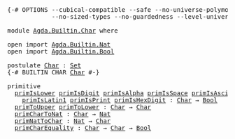 <pre class="Agda"><a id="1" class="Symbol">{-#</a> <a id="5" class="Keyword">OPTIONS</a> <a id="13" class="Pragma">--cubical-compatible</a> <a id="34" class="Pragma">--safe</a> <a id="41" class="Pragma">--no-universe-polymorphism</a>
            <a id="80" class="Pragma">--no-sized-types</a> <a id="97" class="Pragma">--no-guardedness</a> <a id="114" class="Pragma">--level-universe</a> <a id="131" class="Symbol">#-}</a>

<a id="136" class="Keyword">module</a> <a id="143" href="Agda.Builtin.Char.html" class="Module">Agda.Builtin.Char</a> <a id="161" class="Keyword">where</a>

<a id="168" class="Keyword">open</a> <a id="173" class="Keyword">import</a> <a id="180" href="Agda.Builtin.Nat.html" class="Module">Agda.Builtin.Nat</a>
<a id="197" class="Keyword">open</a> <a id="202" class="Keyword">import</a> <a id="209" href="Agda.Builtin.Bool.html" class="Module">Agda.Builtin.Bool</a>

<a id="228" class="Keyword">postulate</a> <a id="Char"></a><a id="238" href="Agda.Builtin.Char.html#238" class="Postulate">Char</a> <a id="243" class="Symbol">:</a> <a id="245" href="Agda.Primitive.html#388" class="Primitive">Set</a>
<a id="249" class="Symbol">{-#</a> <a id="253" class="Keyword">BUILTIN</a> <a id="261" class="Keyword">CHAR</a> <a id="266" href="Agda.Builtin.Char.html#238" class="Postulate">Char</a> <a id="271" class="Symbol">#-}</a>

<a id="276" class="Keyword">primitive</a>
  <a id="primIsLower"></a><a id="288" href="Agda.Builtin.Char.html#288" class="Primitive">primIsLower</a> <a id="primIsDigit"></a><a id="300" href="Agda.Builtin.Char.html#300" class="Primitive">primIsDigit</a> <a id="primIsAlpha"></a><a id="312" href="Agda.Builtin.Char.html#312" class="Primitive">primIsAlpha</a> <a id="primIsSpace"></a><a id="324" href="Agda.Builtin.Char.html#324" class="Primitive">primIsSpace</a> <a id="primIsAscii"></a><a id="336" href="Agda.Builtin.Char.html#336" class="Primitive">primIsAscii</a>
    <a id="primIsLatin1"></a><a id="352" href="Agda.Builtin.Char.html#352" class="Primitive">primIsLatin1</a> <a id="primIsPrint"></a><a id="365" href="Agda.Builtin.Char.html#365" class="Primitive">primIsPrint</a> <a id="primIsHexDigit"></a><a id="377" href="Agda.Builtin.Char.html#377" class="Primitive">primIsHexDigit</a> <a id="392" class="Symbol">:</a> <a id="394" href="Agda.Builtin.Char.html#238" class="Postulate">Char</a> <a id="399" class="Symbol">→</a> <a id="401" href="Agda.Builtin.Bool.html#173" class="Datatype">Bool</a>
  <a id="primToUpper"></a><a id="408" href="Agda.Builtin.Char.html#408" class="Primitive">primToUpper</a> <a id="primToLower"></a><a id="420" href="Agda.Builtin.Char.html#420" class="Primitive">primToLower</a> <a id="432" class="Symbol">:</a> <a id="434" href="Agda.Builtin.Char.html#238" class="Postulate">Char</a> <a id="439" class="Symbol">→</a> <a id="441" href="Agda.Builtin.Char.html#238" class="Postulate">Char</a>
  <a id="primCharToNat"></a><a id="448" href="Agda.Builtin.Char.html#448" class="Primitive">primCharToNat</a> <a id="462" class="Symbol">:</a> <a id="464" href="Agda.Builtin.Char.html#238" class="Postulate">Char</a> <a id="469" class="Symbol">→</a> <a id="471" href="Agda.Builtin.Nat.html#203" class="Datatype">Nat</a>
  <a id="primNatToChar"></a><a id="477" href="Agda.Builtin.Char.html#477" class="Primitive">primNatToChar</a> <a id="491" class="Symbol">:</a> <a id="493" href="Agda.Builtin.Nat.html#203" class="Datatype">Nat</a> <a id="497" class="Symbol">→</a> <a id="499" href="Agda.Builtin.Char.html#238" class="Postulate">Char</a>
  <a id="primCharEquality"></a><a id="506" href="Agda.Builtin.Char.html#506" class="Primitive">primCharEquality</a> <a id="523" class="Symbol">:</a> <a id="525" href="Agda.Builtin.Char.html#238" class="Postulate">Char</a> <a id="530" class="Symbol">→</a> <a id="532" href="Agda.Builtin.Char.html#238" class="Postulate">Char</a> <a id="537" class="Symbol">→</a> <a id="539" href="Agda.Builtin.Bool.html#173" class="Datatype">Bool</a>
</pre>